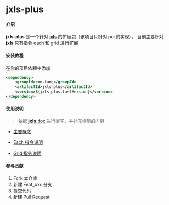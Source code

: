 # jxls-plus

#### 介绍

**jxls-plus** 是一个针对 [**jxls**](https://bitbucket.org/leonate/jxls/src/master/) 的扩展包（该项目只针对 poi 的实现），
目前主要针对 **jxls** 原有指令 each 和 grid 进行扩展

#### 安装教程

在你的项目依赖中添加

```xml
<dependency>
    <groupId>com.tang</groupId>
    <artifactId>jxls-plus</artifactId>
    <version>${jxls.plus.lastVersion}</version>
</dependency>
```

#### 使用说明

> 依据 [**jxls** doc](http://jxls.sourceforge.net/) 进行撰写，并补充控制的内容

* [主要概念](docs/src/jxls_main_concepts.md)

* [Each 指令说明](docs/src/jxls_plus_each_command.md)

* [Grid 指令说明](docs/src/jxls_plus_grid_command.md)

#### 参与贡献

1. Fork 本仓库
2. 新建 Feat_xxx 分支
3. 提交代码
4. 新建 Pull Request

